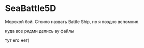 # SeaBattle5D
Морской бой. Стоило назвать Battle Ship, но я поздно вспомнил.

куда все ридми делись ау файлы 

тут его нет(
